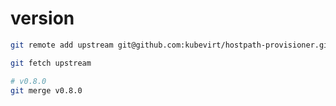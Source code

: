 # version

```bash
git remote add upstream git@github.com:kubevirt/hostpath-provisioner.git

git fetch upstream

# v0.8.0
git merge v0.8.0
```
